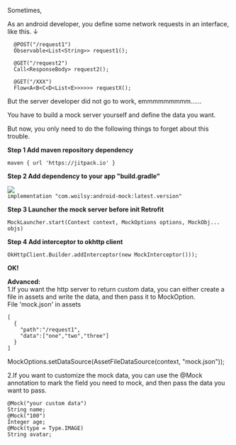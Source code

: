 Sometimes,

As an android developer, you define some network requests in an interface, like this. ↓  

```
  @POST("/request1")
  Observable<List<String>> request1();

  @GET("/request2")
  Call<ResponseBody> request2();

  @GET("/XXX")
  Flow<A<B<C<D<List<E>>>>>> requestX();

```

But the server developer did not go to work, emmmmmmmmm......  

You have to build a mock server yourself and define the data you want.  

But now, you only need to do the following things to forget about this trouble.   

 **Step 1 Add maven repository dependency**  

`maven { url 'https://jitpack.io' }`

 **Step 2 Add dependency to your app "build.gradle"**  

[![](https://jitpack.io/v/com.woilsy/android-mock.svg)](https://jitpack.io/#com.woilsy/android-mock)  
`implementation "com.woilsy:android-mock:latest.version"`

 **Step 3 Launcher the mock server before init Retrofit**  

`MockLauncher.start(Context context, MockOptions options, MockObj... objs)`

 **Step 4 Add interceptor to okhttp client**

`OkHttpClient.Builder.addInterceptor(new MockInterceptor()));`

 **OK!**  




 **Advanced:**   
1.If you want the http server to return custom data, you can either create a file in assets and write the data, and then pass it to MockOption.  
File 'mock.json' in assets  
```
[
  {
    "path":"/request1",
    "data":["one","two","three"]
  }
] 
```
MockOptions.setDataSource(AssetFileDataSource(context, "mock.json"));   

2.If you want to customize the mock data, you can use the @Mock annotation to mark the field you need to mock, and then pass the data you want to pass.

```
@Mock("your custom data")
String name;
@Mock("100")
Integer age;
@Mock(type = Type.IMAGE)
String avatar;
```

